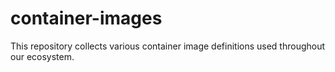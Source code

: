 # container-images
This repository collects various container image definitions used throughout our ecosystem.
